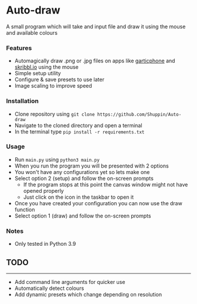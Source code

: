 # Auto-draw

A small program which will take and input file and draw it using the mouse and available colours

### Features
- Automagically draw .png or .jpg files on apps like [garticphone](https://garticphone.com/) and [skribbl.io](https://skribbl.io/) using the mouse
- Simple setup utility
- Configure & save presets to use later
- Image scaling to improve speed

### Installation
- Clone repository using `git clone https://github.com/Shuppin/Auto-draw`
- Navigate to the cloned directory and open a terminal
- In the terminal type `pip install -r requirements.txt`

### Usage
- Run `main.py` using `python3 main.py`
- When you run the program you will be presented with 2 options
- You won't have any configurations yet so lets make one
- Select option 2 (setup) and follow the on-screen prompts
    - If the program stops at this point the canvas window might not have opened properly
    - Just click on the icon in the taskbar to open it
- Once you have created your configuration you can now use the draw function
- Select option 1 (draw) and follow the on-screen prompts

### Notes
- Only tested in Python 3.9

## TODO
___
- Add command line arguments for quicker use
- Automatically detect colours
- Add dynamic presets which change depending on resolution
